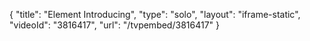 {
    "title": "Element Introducing",
    "type": "solo",
    "layout": "iframe-static",
    "videoId": "3816417",
    "url": "\/tvpembed\/3816417"
}